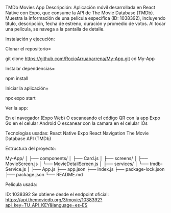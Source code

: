 TMDb Movies App
Descripción:
Aplicación móvil desarrollada en React Native con Expo, que consume la API de The Movie Database (TMDb).
Muestra la información de una película específica (ID: 1038392), incluyendo título, descripción, fecha de estreno, duración y promedio de votos.
Al tocar una película, se navega a la pantalla de detalle.


Instalación y ejecución:

Clonar el repositorio=

git clone https://github.com/RocioArruabarrena/My-App.git
cd My-App


Instalar dependencias=

npm install



Iniciar la aplicación=

npx expo start


Ver la app:

En el navegador (Expo Web)
O escaneando el código QR con la app Expo Go en el celular Android
O escanear con la camara en el celular IOs

Tecnologías usadas:
React Native
Expo
React Navigation
The Movie Database API (TMDb)

Estructura del proyecto:

My-App/
│
├── components/
│   ├── Card.js
│
├── screens/
│   ├── MovieScreen.js
│   └── MovieDetailScreen.js
│
├── services/
│   └── tmdb-Service.js
│
├── App.js
├── app.json
├── index.js
├── package-lock.json
├── package.json
└── README.md

Película usada:

ID: 1038392
Se obtiene desde el endpoint oficial:
https://api.themoviedb.org/3/movie/1038392?api_key=TU_API_KEY&language=es-ES